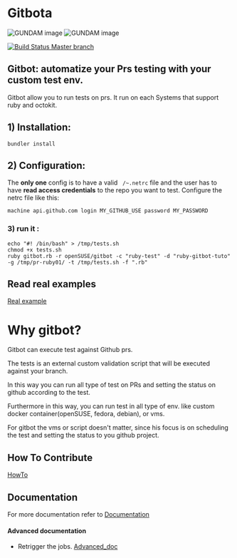 # Gitbota
![GUNDAM image](help/gundam.jpg)
![GUNDAM image](help/gundam.jpg)

[![Build Status Master branch](https://travis-ci.org/openSUSE/gitbot.svg?branch=master)](https://travis-ci.org/openSUSE/gitbot)

## Gitbot: automatize your Prs testing with your custom test env.
Gitbot allow you to run tests on prs. It run on each Systems that support ruby and octokit.

## 1) Installation:

```console
bundler install
```

## 2) Configuration:

The **only one** config is to have a valid ``` /~.netrc``` file and the user has to have **read access credentials** to the repo you want to test.
Configure the netrc file like this:

```
machine api.github.com login MY_GITHUB_USE password MY_PASSWORD
```

### 3) run it : 
```console
echo "#! /bin/bash" > /tmp/tests.sh
chmod +x tests.sh
ruby gitbot.rb -r openSUSE/gitbot -c "ruby-test" -d "ruby-gitbot-tuto" -g /tmp/pr-ruby01/ -t /tmp/tests.sh -f ".rb"
```


## Read real examples

[Real example](help/real_examples.md)

# Why gitbot?

Gitbot can execute test against Github prs.

The tests is an external custom validation script that will be executed against your branch.

In this way you can run all type of test on PRs and setting the status on github according to the test.

Furthermore in this way, you can run test in all type of env. like custom docker container(openSUSE, fedora, debian), or vms.

For gitbot the vms or script doesn't matter, since his focus is on scheduling the test and setting the status to you github project.

## How To Contribute

[HowTo](doc/howto.md)

## Documentation
For more documentation refer to [Documentation](doc/README.md)

#### Advanced documentation

- Retrigger the jobs. [Advanced_doc](doc/ADVANCED.md)

